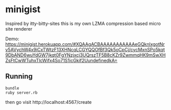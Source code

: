 # minigist
Inspired by itty-bitty-sites this is my own LZMA compression based micro site renderer

Demo:
https://minigist.herokuapp.com/#XQAAgACBAAAAAAAAAAAeGQknlxgotNrv5AVychW4x9iCxTWtzF13XHNcqLCGYQQOfBf3Qk5oCpCj/cycMxnSPo5kqt9DbAND6wuYdGW7jkqt0FgYNzjxcj3UQrszTF5B8cKZr9ZwmmqHK9mSwXHZsFtCwWTuhxTlcWifx4So71S1icGkif2UundefinedkA=

## Running

```
bundle
ruby server.rb
```

then go visit http://localhost:4567/create
